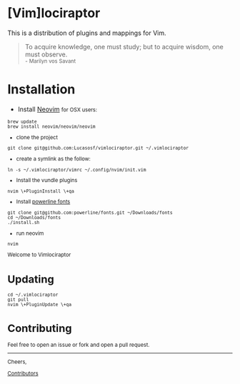 [Vim]lociraptor
===============

This is a distribution of plugins and mappings for Vim.

>To acquire knowledge, one must study; but to acquire wisdom, one must observe.<br>
><small>- Marilyn vos Savant</small>

# Installation

 - Install [Neovim](https://github.com/neovim/neovim)
<small>for OSX users:
```
brew update
brew install neovim/neovim/neovim
```

 - clone the project
```
git clone git@github.com:Lucasosf/vimlociraptor.git ~/.vimlociraptor
```

 - create a symlink as the follow:
```
ln -s ~/.vimlociraptor/vimrc ~/.config/nvim/init.vim
```

 - Install the vundle plugins
```
nvim \+PluginInstall \+qa
```

- Install [powerline fonts](https://github.com/powerline/fonts#font-families) 
```
git clone git@github.com:powerline/fonts.git ~/Downloads/fonts
cd ~/Downloads/fonts
./install.sh
```

- run neovim
```
nvim
```

Welcome to Vimlociraptor

# Updating

```
cd ~/.vimlociraptor
git pull
nvim \+PluginUpdate \+qa
```

# Contributing

Feel free to open an issue or fork and open a pull request.

---
Cheers,

[Contributors](https://github.com/Lucasosf/dragoz/graphs/contributors)


